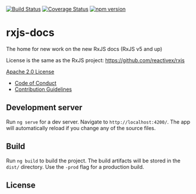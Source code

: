 [![Build Status](https://travis-ci.org/ReactiveX/rxjs-docs.svg?branch=master)](https://travis-ci.org/ReactiveX/rxjs-docs)
[![Coverage Status](https://coveralls.io/repos/github/ReactiveX/rxjs-docs/badge.svg?branch=master)](https://coveralls.io/github/ReactiveX/rxjs-docs?branch=master)
[![npm version](https://badge.fury.io/js/%40reactivex%2Frxjs-docs.svg)](http://badge.fury.io/js/%40reactivex%2Frxjs-docs)

# rxjs-docs
The home for new work on the new RxJS docs (RxJS v5 and up)

License is the same as the RxJS project: https://github.com/reactivex/rxjs

[Apache 2.0 License](LICENSE.txt)
- [Code of Conduct](CODE_OF_CONDUCT.md)
- [Contribution Guidelines](CONTRIBUTING.md)

## Development server

Run `ng serve` for a dev server. Navigate to `http://localhost:4200/`. The app will automatically reload if you change any of the source files.

## Build

Run `ng build` to build the project. The build artifacts will be stored in the `dist/` directory. Use the `-prod` flag for a production build.

## License


